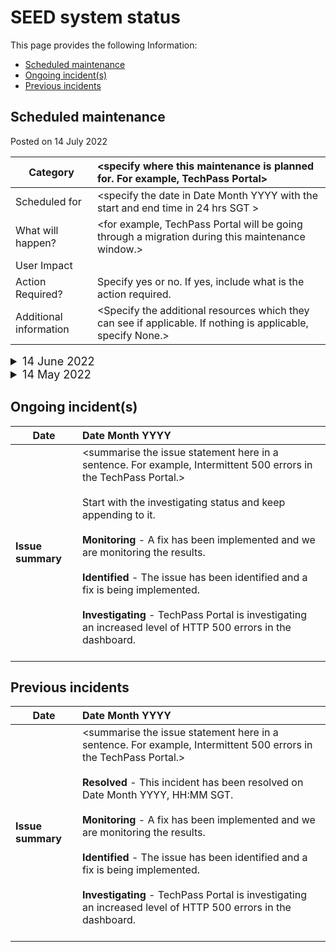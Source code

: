 # SEED system status

This page provides the following Information:
- [Scheduled maintenance](#scheduled-maintenance)
- [Ongoing incident(s)](#ongoing-incident-s)
- [Previous incidents](#previous-incidents)

## Scheduled maintenance

Posted on 14 July 2022

| Category |  <specify where this maintenance is planned for. For example, TechPass Portal> |
| ------------- |:-------------|
| Scheduled for      | <specify the date in Date Month YYYY  with the start and end time in 24 hrs SGT >    |
| What will happen?  |  <for example, TechPass Portal will be going through a migration during this maintenance window.>  |
| User Impact|<user impact.>     |
|Action Required?|Specify yes or no. If yes, include what is the action required.|
| Additional information | <Specify the additional resources which they can see if applicable. If nothing is applicable, specify None.> |

<details>
  <summary style="font-size:18px">14 June 2022</summary>

  | Category |  <specify where this maintenance is planned for. For example, TechPass Portal> |
  | ------------- |:-------------|
  | Scheduled for      | <specify the date in Date Month YYYY  with the start and end time in 24 hrs SGT >    |
  | What will happen?  |  <for example, TechPass Portal will be going through a migration during this maintenance window.>  |
  | User Impact|<user impact.>     |
  |Action Required?|Specify yes or no. If yes, include what is the action required.|
  | Additional information | <Specify the additional resources which they can see if applicable. If nothing is applicable, specify None.> |

</details>
<details>
  <summary style="font-size:18px">14 May 2022</summary>

  | Category |  <specify where this maintenance is planned for. For example, TechPass Portal> |
  | ------------- |:-------------|
  | Scheduled for      | <specify the date in Date Month YYYY  with the start and end time in 24 hrs SGT >    |
  | What will happen?  |  <for example, TechPass Portal will be going through a migration during this maintenance window.>  |
  | User Impact|<user impact.>     |
  |Action Required?|Specify yes or no. If yes, include what is the action required.|
  | Additional information | <Specify the additional resources which they can see if applicable. If nothing is applicable, specify None.> |

</details>


## Ongoing incident(s)
| Date| Date Month YYYY|
| ------------- |:-------------|
|**Issue summary** | <summarise the issue statement here in a sentence. For example, Intermittent 500 errors in the TechPass Portal.> <br><br> Start with the investigating status and keep appending to it. <br><br>**Monitoring** - A fix has been implemented and we are monitoring the results.<br><br>**Identified** - The issue has been identified and a fix is being implemented.<br><br>**Investigating** - TechPass Portal is investigating an increased level of HTTP 500 errors in the dashboard. <br><br> |

## Previous incidents
| Date| Date Month YYYY|
| ------------- |:-------------|
|**Issue summary** | <summarise the issue statement here in a sentence. For example, Intermittent 500 errors in the TechPass Portal.> <br><br>**Resolved** - This incident has been resolved on Date Month YYYY, HH:MM SGT.<br><br>**Monitoring** - A fix has been implemented and we are monitoring the results.<br><br>**Identified** - The issue has been identified and a fix is being implemented.<br><br>**Investigating** - TechPass Portal is investigating an increased level of HTTP 500 errors in the dashboard. <br><br>|
